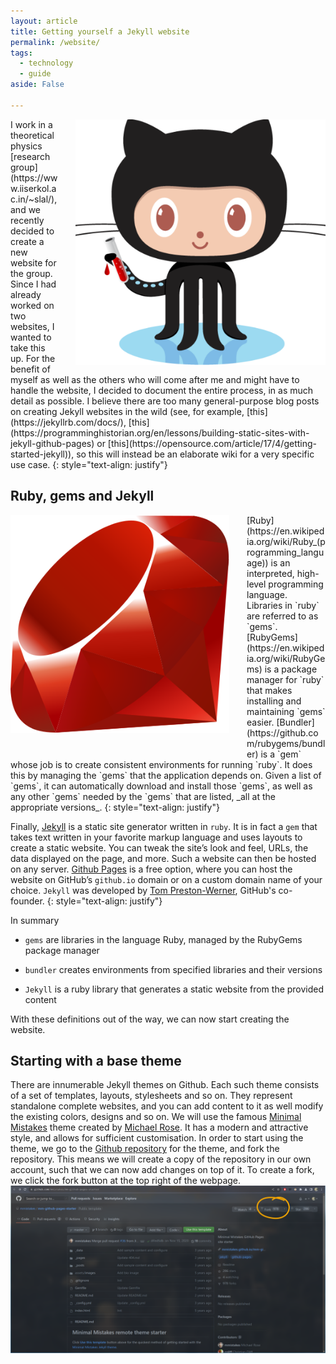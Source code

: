 ```yaml
---
layout: article
title: Getting yourself a Jekyll website
permalink: /website/
tags:
  - technology
  - guide
aside: False

---
```


<img src="/assets/images/octojekyll.png" width=400 style="float:right;margin-left:2em;">
I work in a theoretical physics [research group](https://www.iiserkol.ac.in/~slal/), and we recently decided to create a new website for the group. Since I had already worked on two websites, I wanted to take this up. For the benefit of myself as well as the others who will come after me and might have to handle the website, I decided to document the entire process, in as much detail as possible. I believe there are too many general-purpose blog posts on creating Jekyll websites in the wild (see, for example, [this](https://jekyllrb.com/docs/), [this](https://programminghistorian.org/en/lessons/building-static-sites-with-jekyll-github-pages) or [this](https://opensource.com/article/17/4/getting-started-jekyll)), so this will instead be an elaborate wiki for a very specific use case.
{: style="text-align: justify"}


## Ruby, gems and Jekyll
<img src="/assets/images/Ruby_logo.svg" width=350 style="float:left;margin:2em; margin-top:0; margin-left:0;">
[Ruby](https://en.wikipedia.org/wiki/Ruby_(programming_language)) is an interpreted, high-level programming language. Libraries in `ruby` are referred to as `gems`. [RubyGems](https://en.wikipedia.org/wiki/RubyGems) is a package manager for `ruby` that makes installing and maintaining `gems` easier. [Bundler](https://github.com/rubygems/bundler) is a `gem` whose job is to create consistent environments for running `ruby`. It does this by managing the `gems` that the application depends on. Given a list of `gems`, it can automatically download and install those `gems`, as well as any other `gems` needed by the `gems` that are listed, _all at the appropriate versions_.
{: style="text-align: justify"}

Finally, [Jekyll](https://jekyllrb.com/) is a static site generator written in `ruby`. It is in fact a `gem` that takes text written in your favorite markup language and uses layouts to create a static website. You can tweak the site’s look and feel, URLs, the data displayed on the page, and more. Such a website can then be hosted on any server. [Github Pages](https://jekyllrb.com/docs/github-pages/) is a free option, where you can host the website on GitHub’s `github.io` domain or on a custom domain name of your choice. `Jekyll` was developed by [Tom Preston-Werner](https://en.wikipedia.org/wiki/Tom_Preston-Werner), GitHub's co-founder.
{: style="text-align: justify"}

In summary
- `gems` are libraries in the language Ruby, managed by the RubyGems package manager

- `bundler` creates environments from specified libraries and their versions

- `Jekyll` is a ruby library that  generates a static website from the provided content

With these definitions out of the way, we can now start creating the website.

## Starting with a base theme

There are innumerable Jekyll themes on Github. Each such theme consists of a set of templates, layouts, stylesheets and so on. They represent standalone complete websites, and you can add content to it as well modify the existing colors, designs and so on. We will use the famous [Minimal Mistakes](https://github.com/mmistakes/minimal-mistakes) theme created by [Michael Rose](https://github.com/mmistakes). It has a modern and attractive style, and allows for sufficient customisation. In order to start using the theme, we go to the [Github repository](https://github.com/mmistakes/minimal-mistakes) for the theme, and fork the repository. This means we will create a copy of the repository in our own account, such that we can now add changes on top of it. To create a fork, we click the fork button at the top right of the webpage.
![](/assets/images/fork.svg)

